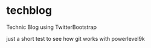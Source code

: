# techblog
Technic Blog using TwitterBootstrap

just a short test to see how git works with powerlevel9k

